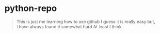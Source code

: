 # python-repo

> This is just me learning how to use github
I guess it is really easy but,
I have always found it somewhat hard
At least I think 
